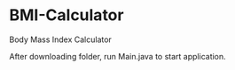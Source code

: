 # BMI-Calculator
Body Mass Index Calculator 

After downloading folder, run Main.java to start application.
